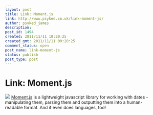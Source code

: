```yaml
---
layout: post
title: Link: Moment.js
link: http://www.psyked.co.uk/link-moment-js/
author: psyked_james
description: 
post_id: 1494
created: 2011/11/11 10:20:25
created_gmt: 2011/11/11 09:20:25
comment_status: open
post_name: link-moment-js
status: publish
post_type: post
---
```


# Link: Moment.js

![](/wp-content/uploads/2011/11/momentjs.png) [Moment.js](http://momentjs.com/) is a lightweight javascript library for working with dates - manipulating them, parsing them and outputting them into a human-readable format. And it even does languages, too!